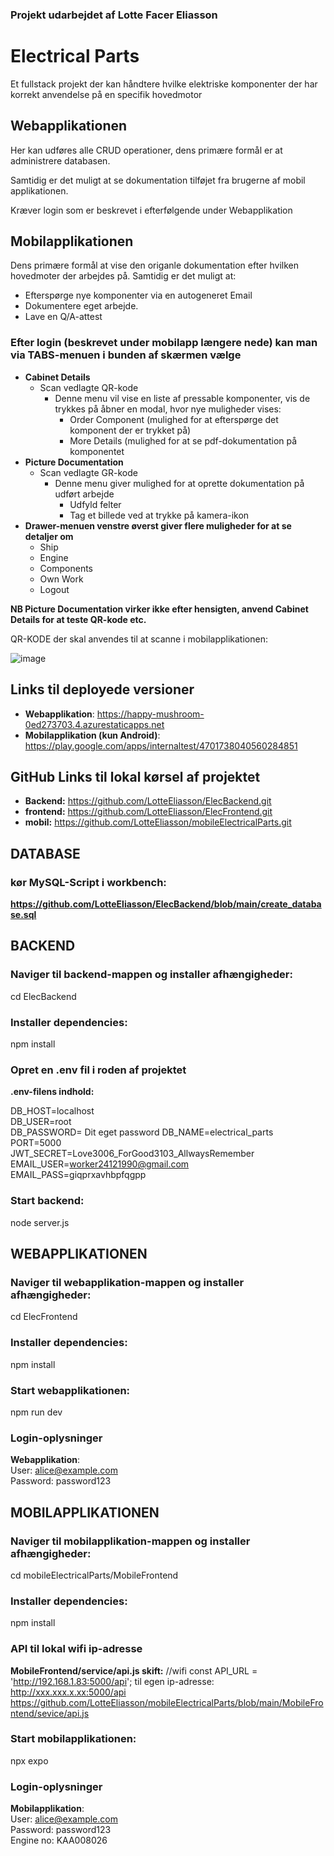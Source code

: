 ### Projekt udarbejdet af Lotte Facer Eliasson

# Electrical Parts
Et fullstack projekt der kan håndtere hvilke elektriske komponenter der har korrekt anvendelse på en specifik hovedmotor

## Webapplikationen
Her kan udføres alle CRUD operationer, dens primære formål er at administrere databasen.

Samtidig er det muligt at se dokumentation tilføjet fra brugerne af mobil applikationen.

Kræver login som er beskrevet i efterfølgende under Webapplikation

## Mobilapplikationen
Dens primære formål at vise den origanle dokumentation efter hvilken hovedmoter der arbejdes på.
Samtidig er det muligt at: 
  - Efterspørge nye komponenter via en autogeneret Email
  - Dokumentere eget arbejde.
  - Lave en Q/A-attest

### Efter login (beskrevet under mobilapp længere nede) kan man via TABS-menuen i bunden af skærmen vælge 
- **Cabinet Details**
  - Scan vedlagte QR-kode
    - Denne menu vil vise en liste af pressable komponenter, vis de trykkes på åbner en modal, hvor nye muligheder vises:
      - Order Component (mulighed for at efterspørge det komponent der er trykket på)
      - More Details (mulighed for at se pdf-dokumentation på komponentet
- **Picture Documentation**
  - Scan vedlagte GR-kode
    - Denne menu giver mulighed for at oprette dokumentation på udført arbejde
      - Udfyld felter
      - Tag et billede ved at trykke på kamera-ikon
- **Drawer-menuen venstre øverst giver flere muligheder for at se detaljer om**
  - Ship
  - Engine
  - Components
  - Own Work
  - Logout

**NB Picture Documentation virker ikke efter hensigten, anvend Cabinet Details for at teste QR-kode etc.**

QR-KODE der skal anvendes til at scanne i mobilapplikationen:

![image](https://github.com/user-attachments/assets/fc3b4b7f-48ac-41e7-ac88-fb02ae3c8832)

## Links til deployede versioner
- **Webapplikation**: https://happy-mushroom-0ed273703.4.azurestaticapps.net
- **Mobilapplikation (kun Android)**: https://play.google.com/apps/internaltest/4701738040560284851  


## GitHub Links til lokal kørsel af projektet
- **Backend:** https://github.com/LotteEliasson/ElecBackend.git
- **frontend:** https://github.com/LotteEliasson/ElecFrontend.git
- **mobil:** https://github.com/LotteEliasson/mobileElectricalParts.git

## DATABASE
### kør MySQL-Script i workbench:
**https://github.com/LotteEliasson/ElecBackend/blob/main/create_database.sql**

## BACKEND
### Naviger til backend-mappen og installer afhængigheder:  
cd ElecBackend  
### Installer dependencies:
npm install

### Opret en .env fil i roden af projektet
**.env-filens indhold:**

DB_HOST=localhost  
DB_USER=root  
DB_PASSWORD= Dit eget password 
DB_NAME=electrical_parts  
PORT=5000  
JWT_SECRET=Love3006_ForGood3103_AllwaysRemember  
EMAIL_USER=worker24121990@gmail.com  
EMAIL_PASS=giqprxavhbpfqgpp  

### Start backend:  
node server.js  

## WEBAPPLIKATIONEN
### Naviger til webapplikation-mappen og installer afhængigheder:  
cd ElecFrontend
### Installer dependencies:
npm install

### Start webapplikationen:  
npm run dev  

### Login-oplysninger
**Webapplikation**:  
User: alice@example.com  
Password: password123  


## MOBILAPPLIKATIONEN
### Naviger til mobilapplikation-mappen og installer afhængigheder:  
cd mobileElectricalParts/MobileFrontend  
### Installer dependencies:
npm install  

### API til lokal wifi ip-adresse
**MobileFrontend/service/api.js skift:** 
//wifi
const API_URL = 'http://192.168.1.83:5000/api';
til egen ip-adresse: http://xxx.xxx.x.xx:5000/api
https://github.com/LotteEliasson/mobileElectricalParts/blob/main/MobileFrontend/sevice/api.js

### Start mobilapplikationen:  
npx expo  

### 

### Login-oplysninger
**Mobilapplikation**:  
User: alice@example.com  
Password: password123  
Engine no: KAA008026 


 
